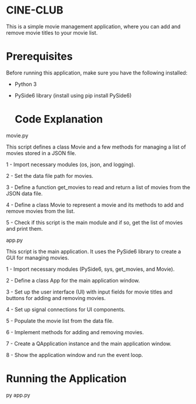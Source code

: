 # CINE-CLUB

This is a simple movie management application, where you can add and remove movie titles to your movie list.

# Prerequisites

Before running this application, make sure you have the following installed:

- Python 3
- PySide6 library (install using pip install PySide6)

  # Code Explanation

movie.py

This script defines a class Movie and a few methods for managing a list of movies stored in a JSON file.

1 - Import necessary modules (os, json, and logging).

2 - Set the data file path for movies.

3 - Define a function get_movies to read and return a list of movies from the JSON data file.

4 - Define a class Movie to represent a movie and its methods to add and remove movies from the list.

5 - Check if this script is the main module and if so, get the list of movies and print them.

app.py

This script is the main application. It uses the PySide6 library to create a GUI for managing movies.

1 - Import necessary modules (PySide6, sys, get_movies, and Movie).

2 - Define a class App for the main application window.

3 - Set up the user interface (UI) with input fields for movie titles and buttons for adding and removing movies.

4 - Set up signal connections for UI components.

5 - Populate the movie list from the data file.

6 - Implement methods for adding and removing movies.

7 - Create a QApplication instance and the main application window.

8 - Show the application window and run the event loop.


# Running the Application

py app.py




